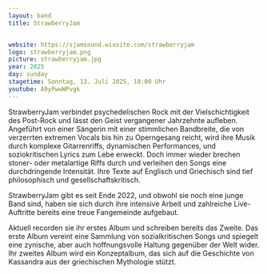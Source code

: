 ```yaml
---
layout: band
title: StrawberryJam


website: https://sjamsound.wixsite.com/strawberryjam
logo: strawberryjam.png
picture: strawberryjam.jpg
year: 2025
day: sunday
stagetime: Sonntag, 13. Juli 2025, 18:00 Uhr
youtube: A9yPwwWPvgk
---
```


StrawberryJam verbindet psychedelischen Rock mit der Vielschichtigkeit des
Post-Rock und lässt den Geist vergangener Jahrzehnte aufleben. Angeführt von
einer Sängerin mit einer stimmlichen Bandbreite, die von verzerrten extremen
Vocals bis hin zu Operngesang reicht, wird ihre Musik durch komplexe
Gitarrenriffs, dynamischen Performances, und soziokritischen Lyrics zum Lebe
erweckt. Doch immer wieder brechen stoner- oder metalartige Riffs durch und
verleihen den Songs eine durchdringende Intensität. Ihre Texte auf Englisch und
Griechisch sind tief philosophisch und gesellschaftskritisch.

StrawberryJam gibt es seit Ende 2022, und obwohl sie noch eine junge Band sind,
haben sie sich durch ihre intensive Arbeit und zahlreiche Live-Auftritte bereits
eine treue Fangemeinde aufgebaut.

Aktuell recorden sie ihr erstes Album und schreiben bereits das Zweite. Das
erste Album vereint eine Sammlung von sozialkritischen Songs und spiegelt eine
zynische, aber auch hoffnungsvolle Haltung gegenüber der Welt wider. Ihr zweites
Album wird ein Konzeptalbum, das sich auf die Geschichte von Kassandra aus der
griechischen Mythologie stützt. 
